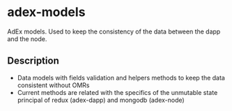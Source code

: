 # adex-models
AdEx models. Used to keep the consistency of the data between the dapp and the node.

## Description
- Data models with fields validation and helpers methods to keep the data consistent without OMRs
- Current methods are related with the specifics of the unmutable state principal of redux (adex-dapp) and mongodb (adex-node) 